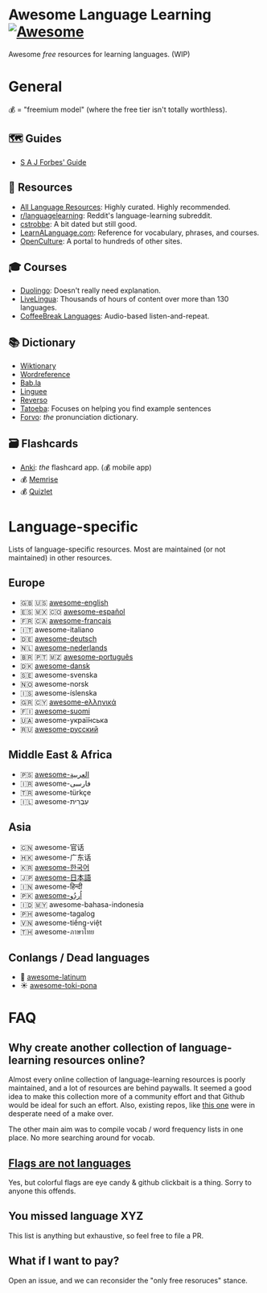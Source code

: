 # Awesome Language Learning [![Awesome](https://awesome.re/badge-flat.svg)](https://awesome.re)
Awesome *free* resources for learning languages. (WIP)

# General
💰 = "freemium model" (where the free tier isn't totally worthless).
## 🗺 Guides
- [S A J Forbes' Guide](https://sajforbes.nz/languageguide/introduction/)

## 📀 Resources
- [All Language Resources](https://www.alllanguageresources.com/): Highly curated. Highly recommended.
- [r/languagelearning](https://www.reddit.com/r/languagelearning/wiki/index): Reddit's language-learning subreddit.
- [cstrobbe](https://cstrobbe.gitlab.io/languagelearning/): A bit dated but still good.
- [LearnALanguage.com](https://www.learnalanguage.com/): Reference for vocabulary, phrases, and courses.
- [OpenCulture](https://www.openculture.com/freelanguagelessons): A portal to hundreds of other sites.

## 🎓 Courses
- [Duolingo](https://duolingo.com/): Doesn't really need explanation.
- [LiveLingua](https://www.livelingua.com/project): Thousands of hours of content over more than 130 languages.
- [CoffeeBreak Languages](https://coffeebreaklanguages.com/): Audio-based listen-and-repeat.


## 📚 Dictionary
- [Wiktionary](https://www.wiktionary.org/)
- [Wordreference](https://wordreference.com/)
- [Bab.la](https://bab.la/)
- [Linguee](https://www.linguee.com/)
- [Reverso](https://www.reverso.net/text-translation)
- [Tatoeba](https://tatoeba.org/en/): Focuses on helping you find example sentences
- [Forvo](https://forvo.com/): *the* pronunciation dictionary.
## 🗃 Flashcards

- [Anki](https://apps.ankiweb.net/): *the* flashcard app. (💰 mobile app)
- 💰 [Memrise](https://www.memrise.com/)
- 💰 [Quizlet](https://quizlet.com/)

# Language-specific

Lists of language-specific resources. Most are maintained (or not maintained) in other resources.

## Europe
- 🇬🇧 🇺🇸 [awesome-english](https://github.com/yvoronoy/awesome-english)
- 🇪🇸 🇲🇽 🇨🇴 [awesome-español](https://github.com/Areso/Awesome-for-Spanish-learners)
- 🇫🇷 🇨🇦 [awesome-français](https://github.com/prise6/awesome-french)
- 🇮🇹 awesome-italiano
- 🇩🇪 [awesome-deutsch](https://github.com/willianpaixao/awesome-german)
- 🇳🇱 [awesome-nederlands](https://github.com/smirnov-am/awesome-dutch)
- 🇧🇷 🇵🇹 🇲🇿 [awesome-português](https://github.com/anabastos/awesome-pesquisa)
- 🇩🇰 [awesome-dansk](https://github.com/fnielsen/awesome-danish)
- 🇸🇪 awesome-svenska
- 🇳🇴 awesome-norsk
- 🇮🇸 awesome-íslenska
- 🇬🇷 🇨🇾 [awesome-eλληνικά](https://github.com/gbroques/awesome-greek)
- 🇫🇮 [awesome-suomi](https://github.com/sikmir/awesome-finnish)
- 🇺🇦 awesome-украї́нська
- 🇷🇺 [awesome-русский](https://github.com/MitPitt/awesome-russian)


## Middle East & Africa
- 🇵🇸 [awesome-العربية](https://github.com/arabic-mubeen/awesome-arabic-learning)
- 🇮🇷 awesome-فارسی
- 🇹🇷 awesome-türkçe
- 🇮🇱 awesome-עִבְרִית


## Asia
- 🇨🇳 awesome-官话
- 🇭🇰 awesome-广东话
- 🇰🇷 [awesome-한국어](https://github.com/mariabnd/awesome-korean)
- 🇯🇵 [awesome-日本語](https://github.com/yudataguy/Awesome-Japanese)
- 🇮🇳 awesome-हिन्दी
- 🇵🇰 [awesome-اُردُو](https://github.com/urduhack/awesome-urdu)
- 🇮🇩 🇲🇾 awesome-bahasa-indonesia
- 🇵🇭 awesome-tagalog
- 🇻🇳 awesome-tiếng-việt
- 🇹🇭 awesome-ภาษาไทย

## Conlangs / Dead languages
- 🦅 [awesome-latinum](https://github.com/carolinaknoll/awesome-latin)
- ☀️ [awesome-toki-pona](https://tokipona.org/)


# FAQ 
## Why create another collection of language-learning resources online?
Almost every online collection of language-learning resources is poorly maintained, and a lot of resources are behind paywalls. It seemed a good idea to make this collection more of a community effort and that Github would be ideal for such an effort. Also, existing repos, like [this one](https://github.com/melling/LanguageLearning) were in desperate need of a make over.

The other main aim was to compile vocab / word frequency lists in one place. No more searching around for vocab.

## [Flags are not languages](http://www.flagsarenotlanguages.com/blog/why-flags-do-not-represent-language/)
Yes, but colorful flags are eye candy & github clickbait is a thing. Sorry to anyone this offends.

## You missed language XYZ
This list is anything but exhaustive, so feel free to file a PR.


## What if I want to pay?
Open an issue, and we can reconsider the "only free resoruces" stance.